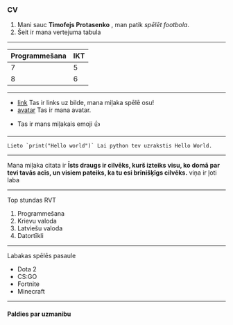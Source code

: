 ### CV
1. Mani sauc **Timofejs Protasenko** , man patik _spēlēt  footbola_.
2. Šeit ir mana vertejuma tabula
***
| Programmešana | IKT |
| ----------- | ----------- |
| 7 | 5 |
| 8 | 6 |
***
* [link](https://vrscout.com/wp-content/uploads/2020/11/Osu.jpg) Tas ir links uz bilde, mana miļaka spēlē osu!
* [avatar](dl76qMRkzhY.jpg) Tas ir mana avatar.
- Tas ir mans miļakais emoji :+1:
***
``Lieto `print("Hello world")` Lai python tev uzrakstis Hello World.``
***
Mana miļaka citata ir **Īsts draugs ir cilvēks, kurš izteiks visu, ko domā par tevi tavās acīs, un visiem pateiks, ka tu esi brīnišķīgs cilvēks.** viņa ir ļoti laba
***
Top stundas RVT
1. Programmešana
2. Krievu valoda
3. Latviešu valoda
4. Datortīkli
***
Labakas spēlēs pasaule
* Dota 2
* CS:GO
* Fortnite
* Minecraft
***
#### Paldies par uzmanibu